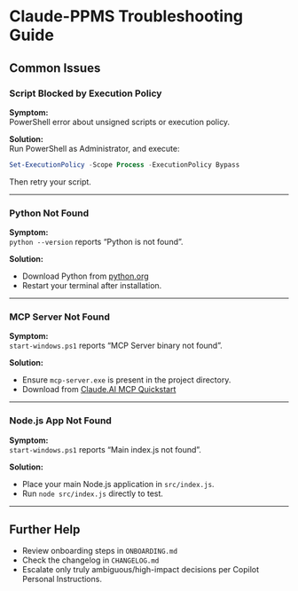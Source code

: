 # Claude-PPMS Troubleshooting Guide

## Common Issues

### Script Blocked by Execution Policy

**Symptom:**  
PowerShell error about unsigned scripts or execution policy.

**Solution:**  
Run PowerShell as Administrator, and execute:
```powershell
Set-ExecutionPolicy -Scope Process -ExecutionPolicy Bypass
```
Then retry your script.

---

### Python Not Found

**Symptom:**  
`python --version` reports “Python is not found”.

**Solution:**  
- Download Python from [python.org](https://www.python.org/downloads/windows/)
- Restart your terminal after installation.

---

### MCP Server Not Found

**Symptom:**  
`start-windows.ps1` reports “MCP Server binary not found”.

**Solution:**  
- Ensure `mcp-server.exe` is present in the project directory.
- Download from [Claude.AI MCP Quickstart](https://modelcontextprotocol.io/quickstart/server)

---

### Node.js App Not Found

**Symptom:**  
`start-windows.ps1` reports “Main index.js not found”.

**Solution:**  
- Place your main Node.js application in `src/index.js`.
- Run `node src/index.js` directly to test.

---

## Further Help

- Review onboarding steps in `ONBOARDING.md`
- Check the changelog in `CHANGELOG.md`
- Escalate only truly ambiguous/high-impact decisions per Copilot Personal Instructions.
